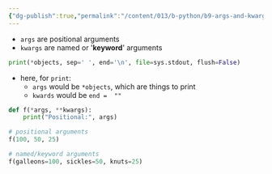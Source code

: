 ```yaml
---
{"dg-publish":true,"permalink":"/content/013/b-python/b9-args-and-kwargs/","noteIcon":"1","created":"2025-08-21T09:27:48.812+01:00","updated":"2025-08-21T09:33:53.818+01:00"}
---
```


- `args` are positional arguments
- `kwargs` are named or '**keyword**' arguments

```python
print(*objects, sep=' ', end='\n', file=sys.stdout, flush=False)
```

- here, for `print`:
	- `args` would be `*objects`, which are things to print
	- `kwards` would be `end =  ""`

```python
def f(*args, **kwargs):
    print("Positional:", args)

# positional arguments
f(100, 50, 25)

# named/keyword arguments
f(galleons=100, sickles=50, knuts=25)
```
